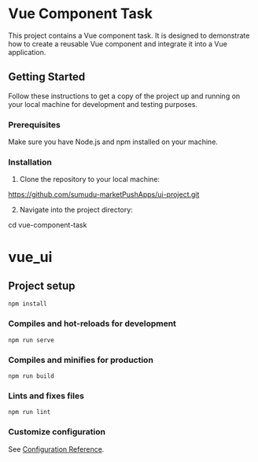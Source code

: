 # Vue Component Task

This project contains a Vue component task. It is designed to demonstrate how to create a reusable Vue component and integrate it into a Vue application.

## Getting Started

Follow these instructions to get a copy of the project up and running on your local machine for development and testing purposes.

### Prerequisites

Make sure you have Node.js and npm installed on your machine.

### Installation

1. Clone the repository to your local machine:

https://github.com/sumudu-marketPushApps/ui-project.git


2. Navigate into the project directory:

cd vue-component-task





# vue_ui

## Project setup
```
npm install
```

### Compiles and hot-reloads for development
```
npm run serve
```

### Compiles and minifies for production
```
npm run build
```

### Lints and fixes files
```
npm run lint
```

### Customize configuration
See [Configuration Reference](https://cli.vuejs.org/config/).
